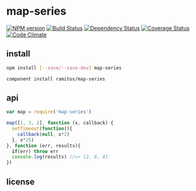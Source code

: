 # map-series

[![NPM version](https://badge.fury.io/js/map-series.png)](http://badge.fury.io/js/map-series)
[![Build Status](https://secure.travis-ci.org/ramitos/map-series.png)](http://travis-ci.org/ramitos/map-series)
[![Dependency Status](https://gemnasium.com/ramitos/map-series.png)](https://gemnasium.com/ramitos/map-series)
[![Coverage Status](https://coveralls.io/repos/ramitos/map-series/badge.png?branch=master)](https://coveralls.io/r/ramitos/map-series?branch=master)
[![Code Climate](https://codeclimate.com/github/ramitos/map-series.png)](https://codeclimate.com/github/ramitos/map-series)

## install

```bash
npm install [--save/--save-dev] map-series
```

```bash
component install ramitos/map-series
```

## api

```js
var map = require('map-series')

map([1, 3, 2], function (x, callback) {
  setTimeout(function(){
    callback(null, x*2)
  }, x*25)
}, function (err, results){
  if(err) throw err
  console.log(results) //=> [2, 6, 4]
})
```

## license